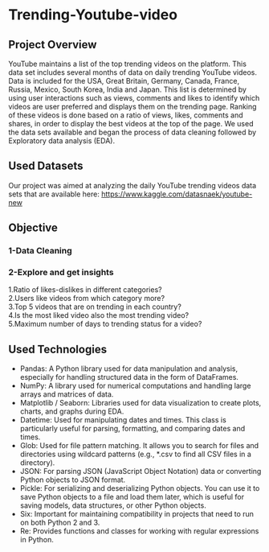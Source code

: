 # Trending-Youtube-video
## Project Overview
YouTube maintains a list of the top trending videos on the platform. This data set includes several months of data on daily trending YouTube videos. Data is included for the USA, Great Britain, Germany, Canada, France, Russia, Mexico, South Korea, India and Japan. This list is determined by using user interactions such as views, comments and likes to identify which videos are user preferred and displays them on the trending page. Ranking of these videos is done based on a ratio of views, likes, comments and shares, in order to display the best videos at the top of the page. We used the data sets available and began the process of data cleaning followed by Exploratory data analysis (EDA).
## Used Datasets
 Our project was aimed at analyzing the daily YouTube trending videos data sets that are available here:
 https://www.kaggle.com/datasnaek/youtube-new
## Objective
### 1-Data Cleaning
### 2-Explore and get insights
1.Ratio of likes-dislikes in different categories? <br />
2.Users like videos from which category more? <br />
3.Top 5 videos that are on trending in each country? <br />
4.Is the most liked video also the most trending video? <br />
5.Maximum number of days to trending status for a video?
## Used Technologies
* Pandas: A Python library used for data manipulation and analysis, especially for handling structured data in the form of DataFrames.
* NumPy: A library used for numerical computations and handling large arrays and matrices of data.
* Matplotlib / Seaborn: Libraries used for data visualization to create plots, charts, and graphs during EDA.
* Datetime: Used for manipulating dates and times. This class is particularly useful for parsing, formatting, and comparing dates and times.
* Glob: Used for file pattern matching. It allows you to search for files and directories using wildcard patterns (e.g., *.csv to find all CSV files in a directory).
* JSON: For parsing JSON (JavaScript Object Notation) data or converting Python objects to JSON format.
* Pickle: For serializing and deserializing Python objects. You can use it to save Python objects to a file and load them later, which is useful for saving models, data structures, or other Python objects.
* Six: Important for maintaining compatibility in projects that need to run on both Python 2 and 3.
* Re: Provides functions and classes for working with regular expressions in Python.

